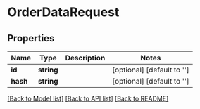 # OrderDataRequest

## Properties
Name | Type | Description | Notes
------------ | ------------- | ------------- | -------------
**id** | **string** |  | [optional] [default to '']
**hash** | **string** |  | [optional] [default to '']

[[Back to Model list]](../../README.md#documentation-for-models) [[Back to API list]](../../README.md#documentation-for-api-endpoints) [[Back to README]](../../README.md)

